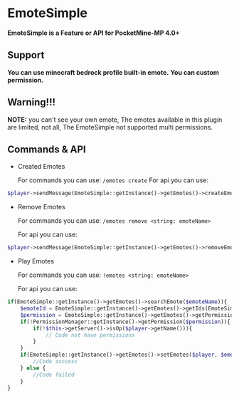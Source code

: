 # EmoteSimple
**EmoteSimple is a Feature or API for
PocketMine-MP 4.0+**

## Support
**You can use minecraft bedrock profile built-in emote.**
**You can custom permission.**

## Warning!!!
**NOTE:** you can't see your own emote,
The emotes available in this plugin are limited, not all,
The EmoteSimple not supported multi permissions.

## Commands & API
- Created Emotes

  For commands you can use:
  `/emotes create`
  For api you can use:
```php
$player->sendMessage(EmoteSimple::getInstance()->getEmotes()->createEmotes(strtolower($emoteName), EmoteSimple::getInstance()->getDataIds()->emotes[0]['uid']), strtolower($permission));
```

- Remove Emotes
   
  For commands you can use:
  `/emotes remove <string: emoteName>`

  For api you can use:
```php
$player->sendMessage(EmoteSimple::getInstance()->getEmotes()->removeEmotes($emoteName));
```

- Play Emotes

  For commands you can use:
  `!emotes <string: emoteName>`

  For api you can use:
```php
if(EmoteSimple::getInstance()->getEmotes()->searchEmote($emoteName)){
    $emoteId = EmoteSimple::getInstance()->getEmotes()->getIds(EmoteSimple::getInstance()->getEmotes()->getIndex($emoteName));
    $permission = EmoteSimple::getInstance()->getEmotes()->getPermission(EmoteSimple::getInstance()->getEmotes()->getIndex($emoteName));
    if(!PermissionManager::getInstance()->getPermission($permission)){
        if(!$this->getServer()->isOp($player->getName())){
            // Code not have permissions
        }
    }
    if(EmoteSimple::getInstance()->getEmotes()->setEmotes($player, $emoteId)){
        //Code success
    } else {
        //Code failed
    }
}
```
